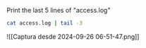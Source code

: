 Print the last 5 lines of "access.log"

```bash
cat access.log | tail -3
```

![[Captura desde 2024-09-26 06-51-47.png]]